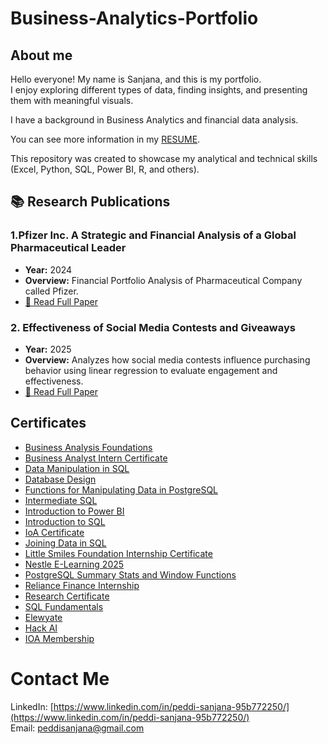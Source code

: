 # Business-Analytics-Portfolio
## About me
Hello everyone! My name is Sanjana, and this is my portfolio.  
I enjoy exploring different types of data, finding insights, and presenting them with meaningful visuals.  

I have a background in Business Analytics and financial data analysis.  

You can see more information in my [RESUME](Resume.pdf).  

This repository was created to showcase my analytical and technical skills (Excel, Python, SQL, Power BI, R, and others).  


## 📚 Research Publications

### 1.Pfizer Inc. A Strategic and Financial Analysis of a Global Pharmaceutical Leader
- **Year:** 2024  
- **Overview:** Financial Portfolio Analysis of Pharmaceutical Company called Pfizer.
- [📄 Read Full Paper](./Research-Papers/Role_of_Currency_Futures_in_Forex_Trading.pdf)



### 2. Effectiveness of Social Media Contests and Giveaways
- **Year:** 2025  
- **Overview:** Analyzes how social media contests influence purchasing behavior using linear regression to evaluate engagement and effectiveness.  
- [📄 Read Full Paper](./Research-Papers/Effectiveness_of_Social_Media_Contests_and_Giveaways.pdf)




## Certificates

- [Business Analysis Foundations](./Certificates/Business%20Analysis%20Foundations.pdf)  
- [Business Analyst Intern Certificate](./Certificates/Business%20Anlyst%20intern%20certificate.pdf)  
- [Data Manipulation in SQL](./Certificates/Data%20Manipulation%20in%20SQL.pdf)  
- [Database Design](./Certificates/Database%20Design.pdf)  
- [Functions for Manipulating Data in PostgreSQL](./Certificates/Functions%20for%20Manipulating%20Data%20in%20PostgreSQL.pdf)  
- [Intermediate SQL](./Certificates/Intermediate%20SQL.pdf)  
- [Introduction to Power BI](./Certificates/Intoduction%20to%20Power%20BI.pdf)  
- [Introduction to SQL](./Certificates/Introduction%20to%20SQL.pdf)  
- [IoA Certificate](./Certificates/IoA-Certificate.pdf)  
- [Joining Data in SQL](./Certificates/Joining%20Data%20in%20SQL.pdf)  
- [Little Smiles Foundation Internship Certificate](./Certificates/Little%20Smiles%20Foundation%20Internship%20Certificate.pdf)  
- [Nestle E-Learning 2025](./Certificates/Nestle%20E-Learning%202025.pdf)  
- [PostgreSQL Summary Stats and Window Functions](./Certificates/PostgreSQL%20Summary%20Stats%20and%20Window%20Functions.pdf)  
- [Reliance Finance Internship](./Certificates/Reliance%20Finance%20Internship.pdf)  
- [Research Certificate](./Certificates/Research%20Certificate.pdf)  
- [SQL Fundamentals](./Certificates/SQL%20Fundamentals.pdf)  
- [Elewyate](./Certificates/Elewyate.pdf)  
- [Hack AI](./Certificates/Hack%20AI.pdf)  
- [IOA Membership](./Certificates/IOA%20Membership.pdf)  



# Contact Me
LinkedIn: [https://www.linkedin.com/in/peddi-sanjana-95b772250/](https://www.linkedin.com/in/peddi-sanjana-95b772250/)  
Email: [peddisanjana@gmail.com](mailto:peddisanjana@gmail.com)  


